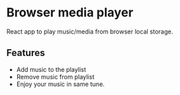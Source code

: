 # Browser media player

React app to play music/media from browser local storage.

## Features
* Add music to the playlist
* Remove music from playlist
* Enjoy your music in same tune.
